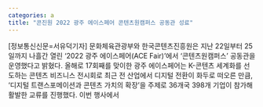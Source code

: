 ```yaml
---
categories: a
title: "콘진원 2022 광주 에이스페어 콘텐츠원캠퍼스 공동관 성료"
---
```

[정보통신신문=서유덕기자] 문화체육관광부와 한국콘텐츠진흥원은 지난 22일부터 25일까지 나흘간 열린 &lsquo;2022 광주 에이스페어(ACE Fair)&rsquo;에서 &lsquo;콘텐츠원캠퍼스&rsquo; 공동관을 운영했다고 밝혔다. 올해로 17회째를 맞이한 광주 에이스페어는 K-콘텐츠 세계화를 선도하는 콘텐츠 비즈니스 전시회로 최근 전 산업에서 디지털 전환이 화두로 떠오른 만큼, &lsquo;디지털 트랜스포메이션과 콘텐츠 가치의 확장&rsquo;을 주제로 36개국 398개 기업이 참가해 활발한 교류를 진행했다. 이번 행사에서